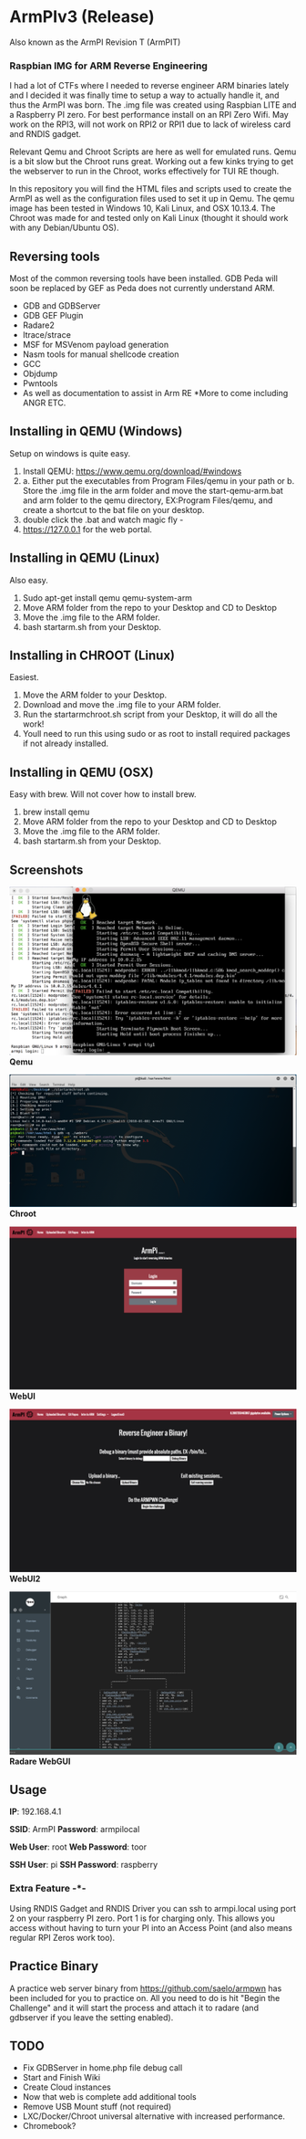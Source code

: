 # ArmPIv3 (Release)
Also known as the ArmPI Revision T (ArmPIT)

### Raspbian IMG for ARM Reverse Engineering

I had a lot of CTFs where I needed to reverse engineer ARM binaries lately and I decided it was finally time to setup a way to actually handle it, and thus the ArmPI was born.  The .img file was created using Raspbian LITE and a Raspberry PI zero.  For best performance install on an RPI Zero Wifi.  May work on the RPI3, will not work on RPI2 or RPI1 due to lack of wireless card and RNDIS gadget.

Relevant Qemu and Chroot Scripts are here as well for emulated runs.  Qemu is a bit slow but the Chroot runs great.  Working out a few kinks trying to get the webserver to run in the Chroot, works effectively for TUI RE though.

In  this repository you will find the HTML files and scripts used to create the ArmPI as well as the configuration files used to set it up in Qemu.  The qemu image has been tested in Windows 10, Kali Linux, and OSX 10.13.4.  The Chroot was made for and tested only on Kali Linux (thought it should work with any Debian/Ubuntu OS).  

## Reversing tools

Most of the common reversing tools have been installed.  GDB Peda will soon be replaced by GEF as Peda does not currently understand ARM.

* GDB and GDBServer
* GDB GEF Plugin
* Radare2
* ltrace/strace
* MSF for MSVenom payload generation
* Nasm tools for manual shellcode creation
* GCC
* Objdump
* Pwntools
* As well as documentation to assist in Arm RE
*More to come including ANGR ETC.

## Installing in QEMU (Windows)
Setup on windows is quite easy.

1. Install QEMU: https://www.qemu.org/download/#windows
2. a. Either put the executables from Program Files/qemu in your path or
   b. Store the .img file in the arm folder and move the start-qemu-arm.bat and arm folder to the qemu directory, EX:Program Files/qemu, and create a shortcut to the bat file on your desktop.
3. double click the .bat and watch magic fly -
4. https://127.0.0.1 for the web portal. 

## Installing in QEMU (Linux) 
Also easy.

1. Sudo apt-get install qemu qemu-system-arm
2. Move ARM folder from the repo to your Desktop and CD to Desktop
3. Move the .img file to the ARM folder.
4. bash startarm.sh from your Desktop.

## Installing in CHROOT (Linux) 
Easiest.

1. Move the ARM folder to your Desktop.
2. Download and move the .img file to your ARM folder.
3. Run the startarmchroot.sh script from your Desktop, it will do all the work!
4. Youll need to run this using sudo or as root to install required packages if not already installed.

## Installing in QEMU (OSX)
Easy with brew.  Will not cover how to install brew.

1. brew install qemu
2. Move ARM folder from the repo to your Desktop and CD to Desktop
3. Move the .img file to the ARM folder.
4. bash startarm.sh from your Desktop.

## Screenshots

![Alt text](/qemu.png?raw=true "Qemu")
**Qemu**

![Alt text](/chroot.png?raw=true "Chroot")
**Chroot**

![Alt text](/web.png?raw=true "Web")
**WebUI**

![Alt text](/web2.png?raw=true "Web")
**WebUI2**

![Alt text](/radare.png?raw=true "Qemu")
**Radare WebGUI**

## Usage
**IP**: 192.168.4.1

**SSID**: ArmPI
**Password**: armpilocal

**Web User**: root
**Web Password**: toor

**SSH User**: pi
**SSH Password**: raspberry

### Extra Feature -*-
Using RNDIS Gadget and RNDIS Driver you can ssh to armpi.local using port 2 on your raspberry PI zero.  Port 1 is for charging only.  This allows you access without having to turn your PI into an Access Point (and also means regular RPI Zeros work too).

## Practice Binary
A practice web server binary from https://github.com/saelo/armpwn has been included for you to practice on.  All you need to do is hit "Begin the Challenge" and it will start the process and attach it to radare (and gdbserver if you leave the setting enabled).

## TODO
* Fix GDBServer in home.php file debug call
* Start and Finish Wiki
* Create Cloud instances
* Now that web is complete add additional tools
* Remove USB Mount stuff (not required)
* LXC/Docker/Chroot universal alternative with increased performance.
* Chromebook?
